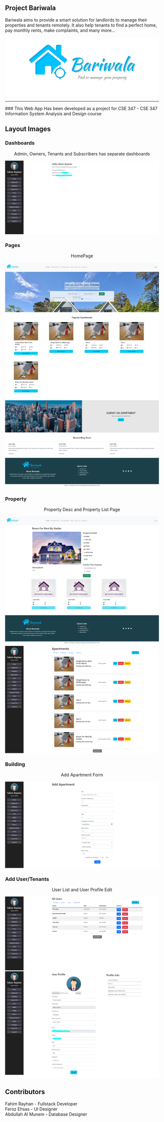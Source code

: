 ## Project Bariwala 
Bariwala aims to provide a smart solution for landlords to manage their properties and tenants remotely. It also help tenants to find a perfect home, pay monthly rents, make complaints, and many more...

<img src='https://github.com/fahimrayhan/bariwala/blob/main/public/logo_about.png' alt='Brand Logo' style="margin:auto;">
<hr>
### This Web App Has been developed as a project for CSE 347 - CSE 347 Information System Analysis and Design course

## Layout Images

### Dashboards
<p align="center"> Admin, Owners, Tenants and Subscribers has separate dashboards </p>
<div>
  <img src='https://github.com/fahimrayhan/bariwala/blob/main/public/ui/admin_dashboard.png' alt='Admin Dash'/>
</div>

### Pages
<p align="center">HomePage</p>
<div>
   <img src='https://github.com/fahimrayhan/bariwala/blob/main/public/ui/homepage.png' alt='Admin Dash'/>
</div>

### Property
<p align="center">Property Desc and Property List Page</p>
<div>
   <img src='https://github.com/fahimrayhan/bariwala/blob/main/public/ui/property_desc.png' alt='Admin Dash' />
  <img src='https://github.com/fahimrayhan/bariwala/blob/main/public/ui/apartments.png' alt='Admin Dash' />
</div>

### Building
<p align="center">Add Apartment Form</p>
<div>
 <img src='https://github.com/fahimrayhan/bariwala/blob/main/public/ui/add_apartment.png' alt='Admin Dash' />
</div>

### Add User/Tenants
<p align="center">User List and User Profile Edit</p>
<div>
  <img src='https://github.com/fahimrayhan/bariwala/blob/main/public/ui/users.png' alt='Admin Dash' />
  <img src='https://github.com/fahimrayhan/bariwala/blob/main/public/ui/user_profile.png' alt='Admin Dash' />
</div>

## Contributors
Fahim Rayhan - Fullstack Developer <br>
Feroz Ehsas - UI Designer <br>
Abdullah Al Munem - Database Designer <br>
